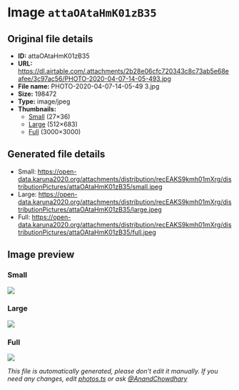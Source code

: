 # Image `attaOAtaHmK01zB35`

## Original file details

- **ID:** attaOAtaHmK01zB35
- **URL:** https://dl.airtable.com/.attachments/2b28e06cfc720343c8c73ab5e68eafee/3c97ac56/PHOTO-2020-04-07-14-05-493.jpg
- **File name:** PHOTO-2020-04-07-14-05-49 3.jpg
- **Size:** 198472
- **Type:** image/jpeg
- **Thumbnails:**
  - [Small](https://dl.airtable.com/.attachmentThumbnails/817754e7b889700a33224db2fb236dfc/fce4c662) (27×36)
  - [Large](https://dl.airtable.com/.attachmentThumbnails/38d26dbe7bfe13070f37a26c7675654b/8a24d935) (512×683)
  - [Full](https://dl.airtable.com/.attachmentThumbnails/7e45ca48822ff65b9b884cef6cc7c8b7/99677163) (3000×3000)

## Generated file details

- Small: https://open-data.karuna2020.org/attachments/distribution/recEAKS9kmh01mXrg/distributionPictures/attaOAtaHmK01zB35/small.jpeg
- Large: https://open-data.karuna2020.org/attachments/distribution/recEAKS9kmh01mXrg/distributionPictures/attaOAtaHmK01zB35/large.jpeg
- Full: https://open-data.karuna2020.org/attachments/distribution/recEAKS9kmh01mXrg/distributionPictures/attaOAtaHmK01zB35/full.jpeg

## Image preview

### Small

![](https://open-data.karuna2020.org/attachments/distribution/recEAKS9kmh01mXrg/distributionPictures/attaOAtaHmK01zB35/small.jpeg)

### Large

![](https://open-data.karuna2020.org/attachments/distribution/recEAKS9kmh01mXrg/distributionPictures/attaOAtaHmK01zB35/large.jpeg)

### Full

![](https://open-data.karuna2020.org/attachments/distribution/recEAKS9kmh01mXrg/distributionPictures/attaOAtaHmK01zB35/full.jpeg)

_This file is automatically generated, please don't edit it manually. If you need any changes, edit [photos.ts](/photos.ts) or ask [@AnandChowdhary](https://github.com/AnandChowdhary)_
